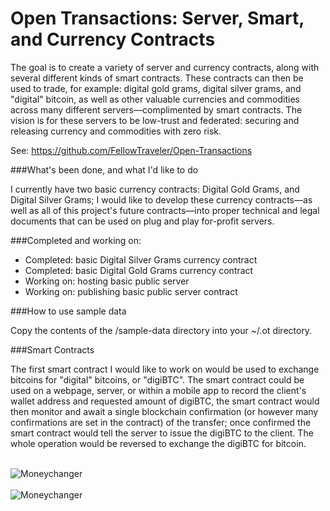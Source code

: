 Open Transactions: Server, Smart, and Currency Contracts
=============================================

The goal is to create a variety of server and currency contracts, along with several different kinds of smart 
contracts. These contracts can then be used to trade, for example: digital gold grams, digital silver grams, and 
"digital" bitcoin, as well as other valuable currencies and commodities across many different servers—complimented by 
smart contracts. The vision is for these servers to be low-trust and federated: securing and releasing currency 
and commodities with zero risk.

See: https://github.com/FellowTraveler/Open-Transactions

###What's been done, and what I'd like to do

I currently have two basic currency contracts: Digital Gold Grams, and Digital Silver Grams; I would like to develop
these currency contracts—as well as all of this project's future contracts—into proper technical and legal documents 
that can be used on plug and play for-profit servers.

###Completed and working on:
* Completed: basic Digital Silver Grams currency contract
* Completed: basic Digital Gold Grams currency contract
* Working on: hosting basic public server
* Working on: publishing basic public server contract

###How to use sample data

Copy the contents of the /sample-data directory into your ~/.ot directory.

###Smart Contracts

The first smart contract I would like to work on would be used to exchange bitcoins for "digital" bitcoins, or 
"digiBTC". The smart contract could be used on a webpage, server, or within a mobile app to record the client's 
wallet address and requested amount of digiBTC, the smart contract would then monitor and await a single blockchain 
confirmation (or however many confirmations are set in the contract) of the transfer; once confirmed the smart 
contract would tell the server to issue the digiBTC to the client. The whole operation would be reversed to exchange 
the digiBTC for bitcoin.

<br>
<img align="center" src="http://i49.tinypic.com/161fiq9.png" alt="Moneychanger" />
<br>
<br>
<img align="center" src="http://i49.tinypic.com/14vmoee.png" alt="Moneychanger" />


